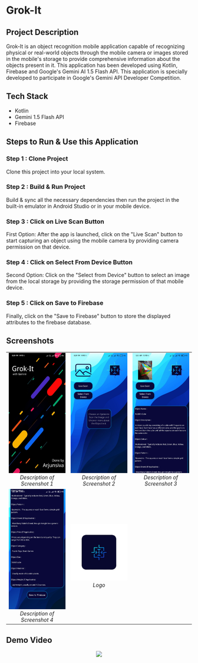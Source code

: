 # Grok-It

## Project Description

Grok-It is an object recognition mobile application capable of recognizing physical or real-world objects through the mobile camera or images stored in the mobile's storage to provide comprehensive information about the objects present in it. This application has been developed using Kotlin, Firebase and Google's Gemini AI 1.5 Flash API. This application is specially developed to participate in Google's Gemini API Developer Competition.

## Tech Stack

- Kotlin
- Gemini 1.5 Flash API
- Firebase

## Steps to Run & Use this Application

### Step 1 : Clone Project

Clone this project into your local system.

### Step 2 : Build & Run Project

Build & sync all the necessary dependencies then run the project in the built-in emulator in Android Studio or in your mobile device.

### Step 3 : Click on Live Scan Button

First Option: After the app is launched, click on the "Live Scan" button to start capturing an object using the mobile camera by providing camera permission on that device.

### Step 4 : Click on Select From Device Button

Second Option: Click on the "Select from Device" button to select an image from the local storage by providing the storage permission of that mobile device.

### Step 5 : Click on Save to Firebase

Finally, click on the "Save to Firebase" button to store the displayed attributes to the firebase database.

## Screenshots

<table>
  <tr>
    <td align="center">
      <img src="images/screenshot1.jpg" width="200" /><br>
      <em>Description of Screenshot 1</em>
    </td>
    <td align="center">
      <img src="images/screenshot2.jpg" width="200" /><br>
      <em>Description of Screenshot 2</em>
    </td>
    <td align="center">
      <img src="images/screenshot3.jpg" width="200" /><br>
      <em>Description of Screenshot 3</em>
    </td>
  </tr>
  <tr>
    <td align="center">
      <img src="images/screenshot4.jpg" width="200" /><br>
      <em>Description of Screenshot 4</em>
    </td>
    <td align="center">
      <img src="images/logo.png" width="200" /><br>
      <em>Logo</em>
    </td>
    <td align="center">
      <!-- Placeholder to keep the table balanced -->
    </td>
  </tr>
</table>

## Demo Video 
<p align = "center">
  <img src="images/Grok-It%20Project%20Demo%20Video.mp4" width="200" />
</p>
